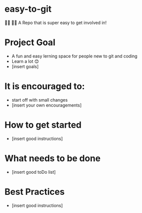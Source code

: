 # easy-to-git
👩‍🔬 👨‍💻 A Repo that is super easy to get involved in!
# Project Goal
- A fun and easy lerning space for people new to git and coding
- Learn a lot 😊
- [insert goals]
# It is encouraged to:
- start off with small changes
- [insert your own encouragements]
# How to get started
- [insert good instructions]
# What needs to be done
- [insert good toDo list]
# Best Practices
- [insert good instructions]
